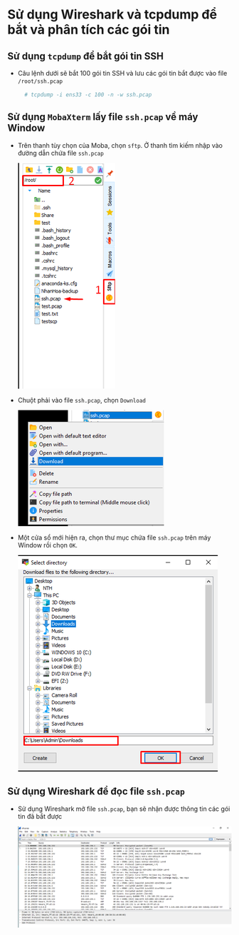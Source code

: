 # Sử dụng Wireshark và tcpdump để bắt và phân tích các gói tin  

## Sử dụng `tcpdump` để bắt gói tin SSH  
- Câu lệnh dưới sẽ bắt 100 gói tin SSH và lưu các gói tin bắt được vào file `/root/ssh.pcap`  
  ```sh
    # tcpdump -i ens33 -c 100 -n -w ssh.pcap
  ```

## Sử dụng `MobaXterm` lấy file `ssh.pcap` về máy Window  
- Trên thanh tùy chọn của Moba, chọn `sftp`. Ở thanh tìm kiếm nhập vào đường dẫn chứa file `ssh.pcap`  

  <img src ="../../images/25 bai linux/img1.png">  

- Chuột phải vào file `ssh.pcap`, chọn `Download`  

  <img src ="../../images/25 bai linux/img2.png">  

- Một cửa sổ mới hiện ra, chọn thư mục chứa file `ssh.pcap` trên máy Window rồi chọn `OK`.  

  <img src ="../../images/25 bai linux/img3.png"> 
  


## Sử dụng Wireshark để đọc file `ssh.pcap`  
- Sử dụng Wireshark mở file `ssh.pcap`, bạn sẽ nhận được thông tin các gói tin đã bắt được   

  <img src ="../../images/Samba/img5.png">  